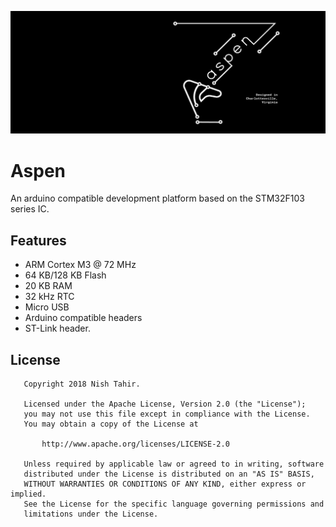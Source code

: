 ![Aspen](./artwork/banner.png)

# Aspen

An arduino compatible development platform based on the STM32F103 series IC.

## Features

* ARM Cortex M3 @ 72 MHz
* 64 KB/128 KB Flash
* 20 KB RAM
* 32 kHz RTC
* Micro USB
* Arduino compatible headers
* ST-Link header.


## License

```
   Copyright 2018 Nish Tahir.

   Licensed under the Apache License, Version 2.0 (the "License");
   you may not use this file except in compliance with the License.
   You may obtain a copy of the License at

       http://www.apache.org/licenses/LICENSE-2.0

   Unless required by applicable law or agreed to in writing, software
   distributed under the License is distributed on an "AS IS" BASIS,
   WITHOUT WARRANTIES OR CONDITIONS OF ANY KIND, either express or implied.
   See the License for the specific language governing permissions and
   limitations under the License.

```